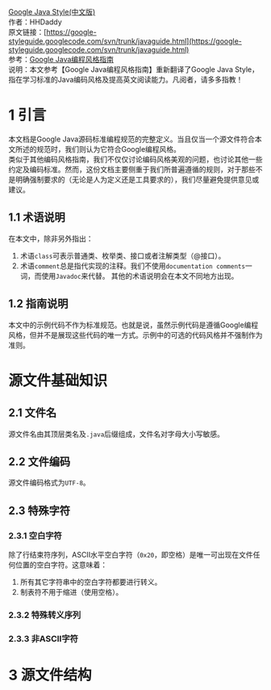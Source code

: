 [Google Java Style(中文版)](https://github.com/HHDaddy/CommonNotes/edit/master/codeStyle/Google%20Java%20Style(%E4%B8%AD%E6%96%87%E7%89%88).md)  
作者：HHDaddy  
原文链接：[https://google-styleguide.googlecode.com/svn/trunk/javaguide.html](https://google-styleguide.googlecode.com/svn/trunk/javaguide.html)  
参考：[Google Java编程风格指南](http://www.hawstein.com/posts/google-java-style.html)  
说明：本文参考【Google Java编程风格指南】重新翻译了Google Java Style，指在学习标准的Java编码风格及提高英文阅读能力。凡阅者，请多多指教！

# 1 引言
本文档是Google Java源码标准编程规范的完整定义。当且仅当一个源文件符合本文所述的规范时，我们则认为它符合Google编程风格。  
类似于其他编码风格指南，我们不仅仅讨论编码风格美观的问题，也讨论其他一些约定及编码标准。然而，这份文档主要侧重于我们所普遍遵循的规则，对于那些不是明确强制要求的（无论是人为定义还是工具要求的），我们尽量避免提供意见或建议。  

## 1.1 术语说明
在本文中，除非另外指出：  
1.  术语`class`可表示普通类、枚举类、接口或者注解类型（@接口）。  
2.  术语`comment`总是指代实现的注释。我们不使用`documentation comments`一词，而使用`Javadoc`来代替。
其他的术语说明会在本文不同地方出现。

## 1.2 指南说明
本文中的示例代码不作为标准规范。也就是说，虽然示例代码是遵循Google编程风格，但并不是展现这些代码的唯一方式。示例中的可选的代码风格并不强制作为准则。

# 源文件基础知识

## 2.1 文件名
源文件名由其顶层类名及`.java`后缀组成，文件名对字母大小写敏感。

## 2.2 文件编码
源文件编码格式为`UTF-8`。

## 2.3 特殊字符

### 2.3.1 空白字符
除了行结束符序列，ASCII水平空白字符（`0x20`，即空格）是唯一可出现在文件任何位置的空白字符。这意味着：
1. 所有其它字符串中的空白字符都要进行转义。
2. 制表符不用于缩进（使用空格）。

### 2.3.2 特殊转义序列

### 2.3.3 非ASCII字符

# 3 源文件结构
